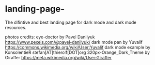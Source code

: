 # landing-page- 
The difintive and best landing page for dark mode and dark mode resources. 

photos credits:
eye-doctor by Pavel Danilyuk https://www.pexels.com/@pavel-danilyuk/
dark mode pan by Yuvalif https://commons.wikimedia.org/wiki/User:Yuvalif
dark mode example by KonsolentieR stefan[AT]thierolf[DOT]org 
320px-Orange_Dark_Theme by Giraffer https://meta.wikimedia.org/wiki/User:Giraffer

